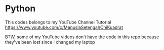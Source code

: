 # Python
This codes belongs to my YouTube Channel Tutorial
https://www.youtube.com/c/ManusiaSetengahChiKuadrat

BTW, some of my YouTube videos don't have the code in this repo because they've been lost since I changed my laptop
